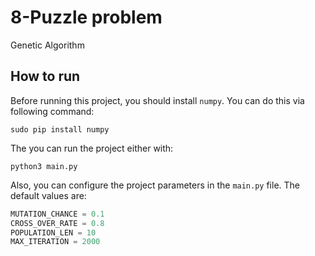 # 8-Puzzle problem
Genetic Algorithm 

## How to run

Before running this project, you should install `numpy`. You can do this via following command:
```
sudo pip install numpy
```

The you can run the project either with:
```
python3 main.py
```

Also, you can configure the project parameters in the `main.py` file. The default values are:
```python
MUTATION_CHANCE = 0.1
CROSS_OVER_RATE = 0.8
POPULATION_LEN = 10
MAX_ITERATION = 2000
```
